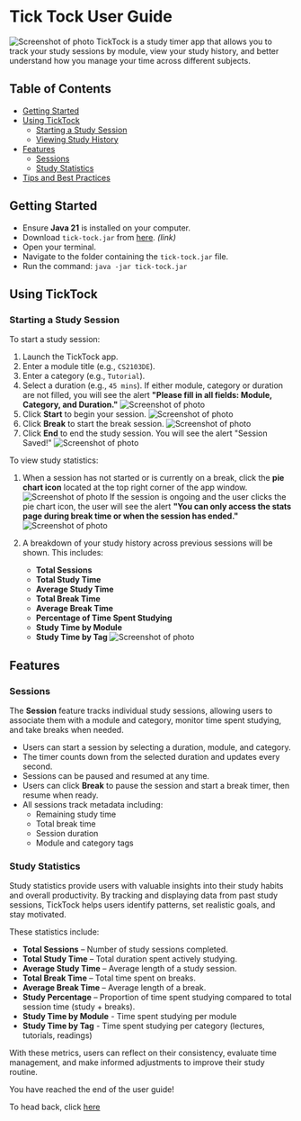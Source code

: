 # Tick Tock User Guide

![Screenshot of photo](images/Ui.png)
TickTock is a study timer app that allows you to track your study sessions by module, view your study history, and better understand how you manage your time across different subjects.

## Table of Contents
- [Getting Started](#getting-started)
- [Using TickTock](#using-ticktock)
    - [Starting a Study Session](#starting-a-study-session)
    - [Viewing Study History](#viewing-study-history)
- [Features](#features)
    - [Sessions](#sessions)
    - [Study Statistics](#study-insights)
- [Tips and Best Practices](#tips-and-best-practices)

## Getting Started 
- Ensure **Java 21** is installed on your computer.
- Download `tick-tock.jar` from [here](#). *(link)*
- Open your terminal.
- Navigate to the folder containing the `tick-tock.jar` file.
- Run the command: `java -jar tick-tock.jar`


## Using TickTock

### Starting a Study Session
To start a study session:

1. Launch the TickTock app.
2. Enter a module title (e.g., `CS2103DE`).
3. Enter a category (e.g., `Tutorial`).
4. Select a duration (e.g., `45 mins`). If either module, category or duration are not filled, you will see the alert **"Please fill in all fields: Module, Category, and Duration."**
   ![Screenshot of photo](images/blankwarn.jpg)
5. Click **Start** to begin your session.
   ![Screenshot of photo](images/start.jpg)
6. Click **Break** to start the break session.
   ![Screenshot of photo](images/break.jpg)
7. Click **End** to end the study session. You will see the alert "Session Saved!"
   ![Screenshot of photo](images/end.jpg)

To view study statistics:

1. When a session has not started or is currently on a break, click the **pie chart icon** located at the top right corner of the app window.
   ![Screenshot of photo](images/pie.jpg) If the session is ongoing and the user clicks the pie chart icon, the user will see the alert **"You can only access the stats page during break time or when the session has ended."**
   ![Screenshot of photo](images/breakwarn.jpg)
2. A breakdown of your study history across previous sessions will be shown. This includes:

    - **Total Sessions**
    - **Total Study Time**
    - **Average Study Time**
    - **Total Break Time**
    - **Average Break Time**
    - **Percentage of Time Spent Studying**
    - **Study Time by Module**
    - **Study Time by Tag**
    ![Screenshot of photo](images/stats.jpg)
## Features

### Sessions

The **Session** feature tracks individual study sessions, allowing users to associate them with a module and category, monitor time spent studying, and take breaks when needed.

- Users can start a session by selecting a duration, module, and category.
- The timer counts down from the selected duration and updates every second.
- Sessions can be paused and resumed at any time.
- Users can click **Break** to pause the session and start a break timer, then resume when ready.
- All sessions track metadata including:
    - Remaining study time
    - Total break time
    - Session duration
    - Module and category tags

### Study Statistics
Study statistics provide users with valuable insights into their study habits and overall productivity. By tracking and displaying data from past study sessions, TickTock helps users identify patterns, set realistic goals, and stay motivated.

These statistics include:

- **Total Sessions** – Number of study sessions completed.
- **Total Study Time** – Total duration spent actively studying.
- **Average Study Time** – Average length of a study session.
- **Total Break Time** – Total time spent on breaks.
- **Average Break Time** – Average length of a break.
- **Study Percentage** – Proportion of time spent studying compared to total session time (study + breaks).
- **Study Time by Module** - Time spent studying per module 
- **Study Time by Tag** - Time spent studying per category (lectures, tutorials, readings)

With these metrics, users can reflect on their consistency, evaluate time management, and make informed adjustments to improve their study routine.

You have reached the end of the user guide!

To head back, click [here](./README.md)